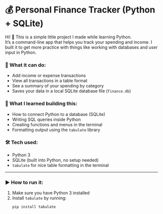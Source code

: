 # 💰 Personal Finance Tracker (Python + SQLite)

Hi! 👋 This is a simple little project I made while learning Python.  
It’s a command-line app that helps you track your spending and income. I built it to get more practice with things like working with databases and user input in Python.

### 🔧 What it can do:
- Add income or expense transactions
- View all transactions in a table format
- See a summary of your spending by category
- Saves your data in a local SQLite database file (`finance.db`)

### 🧠 What I learned building this:
- How to connect Python to a database (SQLite)
- Writing SQL queries inside Python
- Creating functions and menus in the terminal
- Formatting output using the `tabulate` library

### 🛠️ Tech used:
- Python 3
- SQLite (built into Python, no setup needed)
- `tabulate` for nice table formatting in the terminal

---

### ▶️ How to run it:

1. Make sure you have Python 3 installed  
2. Install `tabulate` by running:  
   ```bash
   pip install tabulate
